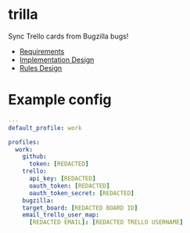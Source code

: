 # trilla
Sync Trello cards from Bugzilla bugs!

* [Requirements](https://github.com/vritant/trilla/blob/master/docs/requirements.md)
* [Implementation Design](https://github.com/vritant/trilla/blob/master/docs/Implementation_design.md)
* [Rules Design](https://github.com/vritant/trilla/blob/master/docs/Rules_design.md)

# Example config

```yaml
---
default_profile: work

profiles:
  work:
    github:
      token: [REDACTED]
    trello:
      api_key: [REDACTED]
      oauth_token: [REDACTED]
      oauth_token_secret: [REDACTED]
    bugzilla:
    target_board: [REDACTED BOARD ID]
    email_trello_user_map:
      [REDACTED EMAIL]: [REDACTED TRELLO USERNAME]
```
